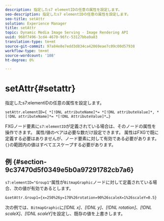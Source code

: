 ```yaml
---
description: 指定したs7 elementIDの任意の属性を設定します。
seo-description: 指定したs7 elementIDの任意の属性を設定します。
seo-title: setAttr
solution: Experience Manager
title: setAttr
topic: Dynamic Media Image Serving - Image Rendering API
uuid: 968f7496-3cd4-4670-96fc-53127bba9a83
translation-type: tm+mt
source-git-commit: 97a84e8e7edd3d834ca42069eae7c09c00d57938
workflow-type: tm+mt
source-wordcount: '108'
ht-degree: 0%

---
```



# setAttr{#setattr}

指定したs7:elementIDの任意の属性を設定します。

`setAttr.elementID={ *[!DNL attributeName]*= *[!DNL attributeValue]*, *[!DNL attributeName]*= *[!DNL AttributeValue]*…}`

FXGノード要素に`s7:elementID`が定義されている場合は、そのノードの属性を操作できます。 属性/値のペアは必要な数だけ設定できます。 属性はFXGで既に定義する必要はありませんが、ノード要素に対して有効である必要があります。 `{}`の範囲内の値はすべてエスケープする必要があります。

## 例 {#section-9c37470d5f0349e5b0a97291782cb7a6}

`s7:elementID="Group1"`属性が`BitmapGraphic`ノードに対して定義されている場合、次の値が有効であるとします。

`&setAttr.Group1={x=250%26y=170%26rotation=90%26scaleX=1%26scaleY=0.5}`

次の例では、`BitmapGraphic`に&#x200B;*[!DNL x]*、*[!DNL y]*、*[!DNL rotation]*、*[!DNL scaleX]*、*[!DNL scaleY]*&#x200B;を設定し、既存の値を上書きします。
